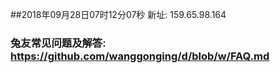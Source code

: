 ##2018年09月28日07时12分07秒 新址: 159.65.98.164
### 兔友常见问题及解答: https://github.com/wanggonging/d/blob/w/FAQ.md

